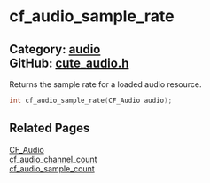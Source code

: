 [](../header.md ':include')

# cf_audio_sample_rate

Category: [audio](/api_reference?id=audio)  
GitHub: [cute_audio.h](https://github.com/RandyGaul/cute_framework/blob/master/include/cute_audio.h)  
---

Returns the sample rate for a loaded audio resource.

```cpp
int cf_audio_sample_rate(CF_Audio audio);
```

## Related Pages

[CF_Audio](/audio/cf_audio.md)  
[cf_audio_channel_count](/audio/cf_audio_channel_count.md)  
[cf_audio_sample_count](/audio/cf_audio_sample_count.md)  
